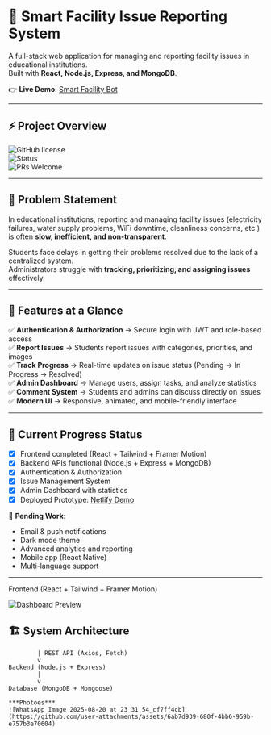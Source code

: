 # 🏢 Smart Facility Issue Reporting System

A full-stack web application for managing and reporting facility issues in educational institutions.  
Built with **React, Node.js, Express, and MongoDB**.  

👉 **Live Demo**: [Smart Facility Bot](https://smartreportbott.netlify.app/)  

---

## ⚡ Project Overview

![GitHub license](https://img.shields.io/badge/license-MIT-blue.svg)  
![Status](https://img.shields.io/badge/status-Prototype%20Ready-brightgreen)  
![PRs Welcome](https://img.shields.io/badge/PRs-welcome-yellow.svg)  

---

## 📌 Problem Statement

In educational institutions, reporting and managing facility issues (electricity failures, water supply problems, WiFi downtime, cleanliness concerns, etc.) is often **slow, inefficient, and non-transparent**.  

Students face delays in getting their problems resolved due to the lack of a centralized system.  
Administrators struggle with **tracking, prioritizing, and assigning issues** effectively.  

---

## 🎯 Features at a Glance

✅ **Authentication & Authorization** → Secure login with JWT and role-based access  
✅ **Report Issues** → Students report issues with categories, priorities, and images  
✅ **Track Progress** → Real-time updates on issue status (Pending → In Progress → Resolved)  
✅ **Admin Dashboard** → Manage users, assign tasks, and analyze statistics  
✅ **Comment System** → Students and admins can discuss directly on issues  
✅ **Modern UI** → Responsive, animated, and mobile-friendly interface  

---

## 🚀 Current Progress Status

- [x] Frontend completed (React + Tailwind + Framer Motion)  
- [x] Backend APIs functional (Node.js + Express + MongoDB)  
- [x] Authentication & Authorization  
- [x] Issue Management System  
- [x] Admin Dashboard with statistics  
- [x] Deployed Prototype: [Netlify Demo](https://smartreportbott.netlify.app/)  

🔄 **Pending Work**:  
- Email & push notifications  
- Dark mode theme  
- Advanced analytics and reporting  
- Mobile app (React Native)  
- Multi-language support  

---


Frontend (React + Tailwind + Framer Motion)

![Dashboard Preview](https://github.com/user-attachments/assets/0babe60d-4b49-4c8d-87b1-e370cbbf3355)

## 🏗️ System Architecture
```plaintext
        | REST API (Axios, Fetch)
        v
Backend (Node.js + Express)
        |
        v
Database (MongoDB + Mongoose)

***Photoes***
![WhatsApp Image 2025-08-20 at 23 31 54_cf7ff4cb](https://github.com/user-attachments/assets/6ab7d939-680f-4bb6-959b-e757b3e70604)


